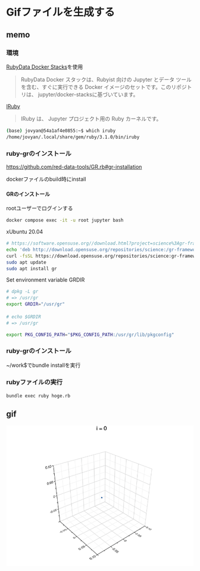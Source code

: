 # Gifファイルを生成する

## memo

### 環境
[RubyData Docker Stacks](https://github.com/RubyData/docker-stacks)を使用
>RubyData Docker スタックは、Rubyist 向けの Jupyter とデータ ツールを含む、すぐに実行できる Docker イメージのセットです。このリポジトリは、 jupyter/docker-stacksに基づいています。

[IRuby](https://github.com/SciRuby/iruby)
>IRuby は、 Jupyter プロジェクト用の Ruby カーネルです。


```sh
(base) jovyan@54a1af4e0855:~$ which iruby
/home/jovyan/.local/share/gem/ruby/3.1.0/bin/iruby
```

### ruby-grのインストール
https://github.com/red-data-tools/GR.rb#gr-installation

dockerファイルのbuild時にinstall

#### GRのインストール

rootユーザーでログインする
```sh
docker compose exec -it -u root jupyter bash
```

xUbuntu 20.04
```sh
# https://software.opensuse.org//download.html?project=science%3Agr-framework&package=gr
echo 'deb http://download.opensuse.org/repositories/science:/gr-framework/xUbuntu_20.04/ /' | sudo tee /etc/apt/sources.list.d/science:gr-framework.list
curl -fsSL https://download.opensuse.org/repositories/science:gr-framework/xUbuntu_20.04/Release.key | gpg --dearmor | sudo tee /etc/apt/trusted.gpg.d/science_gr-framework.gpg > /dev/null
sudo apt update
sudo apt install gr
```

Set environment variable GRDIR
```sh
# dpkg -L gr
# => /usr/gr
export GRDIR="/usr/gr"

# echo $GRDIR
# => /usr/gr
```

```sh
export PKG_CONFIG_PATH="$PKG_CONFIG_PATH:/usr/gr/lib/pkgconfig"
```

### ruby-grのインストール

~/work$でbundle installを実行

### rubyファイルの実行
`bundle exec ruby hoge.rb`


## gif

![example](video.gif)
